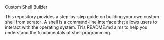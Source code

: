 Custom Shell Builder

This repository provides a step-by-step guide on building your own custom shell from scratch. A shell is a command-line interface that allows users to interact with the operating system. This README.md aims to help you understand the fundamentals of shell programming.
